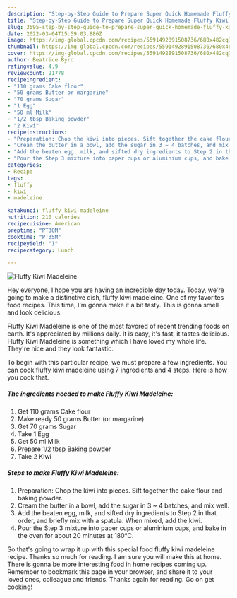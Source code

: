 ```yaml
---
description: "Step-by-Step Guide to Prepare Super Quick Homemade Fluffy Kiwi Madeleine"
title: "Step-by-Step Guide to Prepare Super Quick Homemade Fluffy Kiwi Madeleine"
slug: 3595-step-by-step-guide-to-prepare-super-quick-homemade-fluffy-kiwi-madeleine
date: 2022-03-04T15:59:03.886Z
image: https://img-global.cpcdn.com/recipes/5591492891508736/680x482cq70/fluffy-kiwi-madeleine-recipe-main-photo.jpg
thumbnail: https://img-global.cpcdn.com/recipes/5591492891508736/680x482cq70/fluffy-kiwi-madeleine-recipe-main-photo.jpg
cover: https://img-global.cpcdn.com/recipes/5591492891508736/680x482cq70/fluffy-kiwi-madeleine-recipe-main-photo.jpg
author: Beatrice Byrd
ratingvalue: 4.9
reviewcount: 21778
recipeingredient:
- "110 grams Cake flour"
- "50 grams Butter or margarine"
- "70 grams Sugar"
- "1 Egg"
- "50 ml Milk"
- "1/2 tbsp Baking powder"
- "2 Kiwi"
recipeinstructions:
- "Preparation: Chop the kiwi into pieces. Sift together the cake flour and baking powder."
- "Cream the butter in a bowl, add the sugar in 3 ~ 4 batches, and mix well."
- "Add the beaten egg, milk, and sifted dry ingredients to Step 2 in that order, and briefly mix with a spatula. When mixed, add the kiwi."
- "Pour the Step 3 mixture into paper cups or aluminium cups, and bake in the oven for about 20 minutes at 180℃."
categories:
- Recipe
tags:
- fluffy
- kiwi
- madeleine

katakunci: fluffy kiwi madeleine 
nutrition: 210 calories
recipecuisine: American
preptime: "PT30M"
cooktime: "PT35M"
recipeyield: "1"
recipecategory: Lunch

---
```



![Fluffy Kiwi Madeleine](https://img-global.cpcdn.com/recipes/5591492891508736/680x482cq70/fluffy-kiwi-madeleine-recipe-main-photo.jpg)

Hey everyone, I hope you are having an incredible day today. Today, we're going to make a distinctive dish, fluffy kiwi madeleine. One of my favorites food recipes. This time, I'm gonna make it a bit tasty. This is gonna smell and look delicious.

Fluffy Kiwi Madeleine is one of the most favored of recent trending foods on earth. It's appreciated by millions daily. It is easy, it's fast, it tastes delicious. Fluffy Kiwi Madeleine is something which I have loved my whole life. They're nice and they look fantastic.




To begin with this particular recipe, we must prepare a few ingredients. You can cook fluffy kiwi madeleine using 7 ingredients and 4 steps. Here is how you cook that.

<!--inarticleads1-->

##### The ingredients needed to make Fluffy Kiwi Madeleine:

1. Get 110 grams Cake flour
1. Make ready 50 grams Butter (or margarine)
1. Get 70 grams Sugar
1. Take 1 Egg
1. Get 50 ml Milk
1. Prepare 1/2 tbsp Baking powder
1. Take 2 Kiwi




<!--inarticleads2-->

##### Steps to make Fluffy Kiwi Madeleine:

1. Preparation: Chop the kiwi into pieces. Sift together the cake flour and baking powder.
1. Cream the butter in a bowl, add the sugar in 3 ~ 4 batches, and mix well.
1. Add the beaten egg, milk, and sifted dry ingredients to Step 2 in that order, and briefly mix with a spatula. When mixed, add the kiwi.
1. Pour the Step 3 mixture into paper cups or aluminium cups, and bake in the oven for about 20 minutes at 180℃.




So that's going to wrap it up with this special food fluffy kiwi madeleine recipe. Thanks so much for reading. I am sure you will make this at home. There is gonna be more interesting food in home recipes coming up. Remember to bookmark this page in your browser, and share it to your loved ones, colleague and friends. Thanks again for reading. Go on get cooking!
